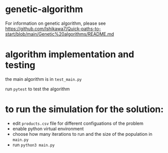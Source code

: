 # genetic-algorithm
For information on genetic algorithm, please see https://github.com/Ishikawa7/Quick-paths-to-start/blob/main/Genetic%20algorithms/README.md

# algorithm implementation and testing
the main algorithm is in `test_main.py`

run `pytest` to test the algorithm

# to run the simulation for the solution:
- edit `products.csv` file for different configuations of the problem
- enable python virtual environment
- choose how many iterations to run and the size of the population in `main.py`
- run `python3 main.py`

